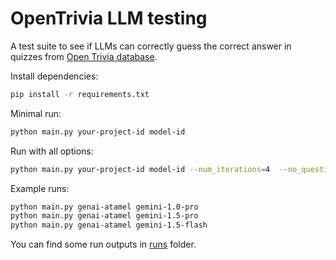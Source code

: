 # OpenTrivia LLM testing

A test suite to see if LLMs can correctly guess the correct answer in quizzes from [Open
Trivia database](https://opentdb.com/).

Install dependencies:

```sh
pip install -r requirements.txt
```

Minimal run:

```sh
python main.py your-project-id model-id
```

Run with all options:

```sh
python main.py your-project-id model-id --num_iterations=4  --no_questions=25 --google_search_grounding
```

Example runs:

```sh
python main.py genai-atamel gemini-1.0-pro
python main.py genai-atamel gemini-1.5-pro
python main.py genai-atamel gemini-1.5-flash
```

You can find some run outputs in [runs](runs) folder.